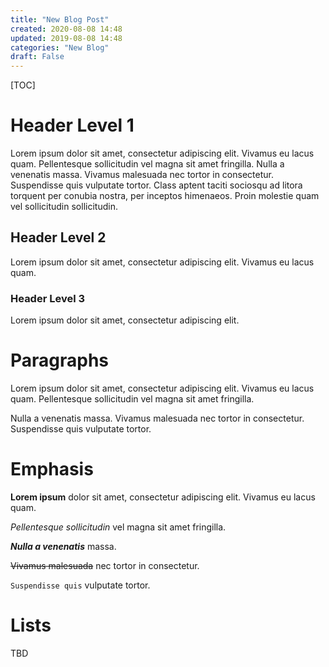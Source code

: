 ```yaml
---
title: "New Blog Post"
created: 2020-08-08 14:48
updated: 2019-08-08 14:48
categories: "New Blog"
draft: False
---
```


[TOC]

# Header Level 1

Lorem ipsum dolor sit amet, consectetur adipiscing elit. Vivamus eu lacus quam.
Pellentesque sollicitudin vel magna sit amet fringilla.
Nulla a venenatis massa.
Vivamus malesuada nec tortor in consectetur.
Suspendisse quis vulputate tortor.
Class aptent taciti sociosqu ad litora torquent per conubia nostra, per inceptos himenaeos.
Proin molestie quam vel sollicitudin sollicitudin.

## Header Level 2

Lorem ipsum dolor sit amet, consectetur adipiscing elit.
Vivamus eu lacus quam.

### Header Level 3

Lorem ipsum dolor sit amet, consectetur adipiscing elit.

# Paragraphs

Lorem ipsum dolor sit amet, consectetur adipiscing elit.
Vivamus eu lacus quam.
Pellentesque sollicitudin vel magna sit amet fringilla.

Nulla a venenatis massa.
Vivamus malesuada nec tortor in consectetur.  
Suspendisse quis vulputate tortor.

# Emphasis

**Lorem ipsum** dolor sit amet, consectetur adipiscing elit. Vivamus eu lacus quam.

*Pellentesque sollicitudin* vel magna sit amet fringilla.

***Nulla a venenatis*** massa.

~~Vivamus malesuada~~ nec tortor in consectetur.

`Suspendisse quis` vulputate tortor.

# Lists

TBD
